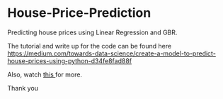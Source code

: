 # House-Price-Prediction
Predicting house prices using Linear Regression and GBR. 

The tutorial and write up for the code can be found here 
https://medium.com/towards-data-science/create-a-model-to-predict-house-prices-using-python-d34fe8fad88f

Also, watch <a href="https://www.youtube.com/playlist?list=PL3h5bgzzdh0GjYC90FdUFMRcf5Bir05Jl"> this <a/> for more.

Thank you
